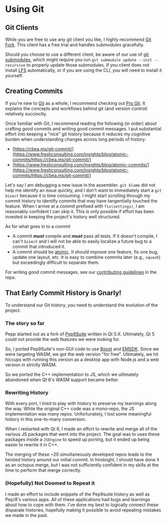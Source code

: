 # Using Git

## Git Clients

While you are free to use any git client you like, I highly recommend [Git Fork](https://git-fork.com/). This client has a free trial and handles submodules gracefully.

Should you choose to use a different client, be aware of our use of [git submodules](https://git-scm.com/book/en/v2/Git-Tools-Submodules), which might require you run `git submodule update --init --recursive` to properly update those submodules. If you client does not install [LFS](https://git-lfs.com/) automatically, or if you are using the CLI, you will need to install it yourself.

## Creating Commits

If you're new to [Git](https://git-scm.com/) as a whole, I recommend checking out [Pro Git](https://git-scm.com/book/en/v2). It explains the concepts and workflows behind git (and version control) relatively succinctly.

Once familiar with Git, I recommend reading the following (in order) about crafting good commits and writing good commit messages. I put substantial effort into keeping a "nice" git history because it reduces my cognitive burden when understanding changes across long periods of history.&#x20;

* [https://cbea.ms/git-commit/](https://www.freshconsulting.com/insights/blog/atomic-commits/https://cbea.ms/git-commit/)
* [https://www.freshconsulting.com/insights/blog/atomic-commits/](https://www.freshconsulting.com/insights/blog/atomic-commits/https://cbea.ms/git-commit/)

Let's say I am debugging a new issue in the assembler. `git blame` did not help me identify an issue quickly, and I don't want to immediately start a `git bisect` because it is time consuming. I might start scrolling through my commit history to identify commits that may have tangentially touched the feature. When I arrive at a commit prefixed with `fix(settings)`, I am reasonably confident I can skip it. This is only possible if effort has been invested in keeping the project's history well structured.

As for what goes in to a commit

* A commit _**must**_ compile and _**must**_ pass all tests. If it doesn't compile, I can't `bisect` and I will not be able to easily localize a future bug to a commit that introduced it.
* A commit should be [atomic](https://www.freshconsulting.com/insights/blog/atomic-commits/). It should improve one feature, fix one bug, update one layout, etc. It is easy to combine commits later (e.g., `squash`) but exceedingly difficult to separate them.

For writing good commit messages, see our [contributing guidelines](../../../CONTRIBUTING.md) in the repo.

## That Early Commit History is Gnarly!

To understand our Git history, you need to understand the evolution of the project.

### The story so far

Pepp started out as a fork of [Pep9Suite](https://github.com/StanWarford/pep9suite) written in Qt 5.X. Ultimately, Qt 5 could not provide the web features we were looking for.

So, I ported Pep9Suite's non-GUI code to use [Boost](https://www.boost.org/) and [EMSDK](https://emscripten.org/docs/tools\_reference/emsdk.html). Since we were targeting WASM, we got the web version "for free". Ultimately, we hit hiccups with running this version as a desktop app with Node.js and a web version in strictly WASM.

So we ported the C++ implementation to JS, which we ultimately abandoned when Qt 6's WASM support became better.

### Rewriting History

With every port, I tried to play with history to preserve my learnings along the way. While the original C++ code was a mono-repo, the JS implementation was many repos. Unfortunately, I lost some meaningful history in this one-to-many conversion.

When I restarted with Qt 6, I made an effort to rewrite and merge all of the various JS packages that went into the project. The goal was to uses these packages inside a `JSEngine` to speed up porting, but it ended up being easier to rewrite it in C++.

The merging of these \~20 simultaneously developed repos leads to the twisted history around our initial commit. In hindsight, I should have done it as an octopus merge, but I was not sufficiently confident in my skills at the time to perform that merge correctly.

### (Hopefully) Not Doomed to Repeat it

I made an effort to include snippets of the Pep9suite history as well as Pep/8's various apps. All of these applications had bugs and learnings about how to cope with them. I've done my best to logically connect these disparate histories, hopefully making it possible to avoid repeating mistakes we made in the past.
